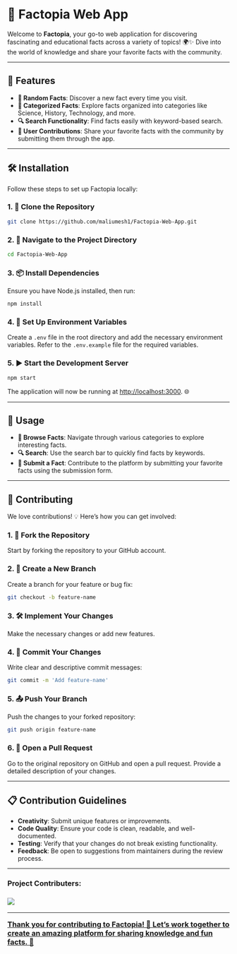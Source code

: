 # 🌟 Factopia Web App

Welcome to **Factopia**, your go-to web application for discovering fascinating and educational facts across a variety of topics! 🌍✨ Dive into the world of knowledge and share your favorite facts with the community.

---

## 🚀 Features

- **🔄 Random Facts**: Discover a new fact every time you visit.
- **📂 Categorized Facts**: Explore facts organized into categories like Science, History, Technology, and more.
- **🔍 Search Functionality**: Find facts easily with keyword-based search.
- **🤝 User Contributions**: Share your favorite facts with the community by submitting them through the app.

---

## 🛠️ Installation

Follow these steps to set up Factopia locally:

### 1. 🍴 Clone the Repository

```bash
git clone https://github.com/maliumesh1/Factopia-Web-App.git
```

### 2. 📂 Navigate to the Project Directory

```bash
cd Factopia-Web-App
```

### 3. 📦 Install Dependencies

Ensure you have Node.js installed, then run:

```bash
npm install
```

### 4. 📝 Set Up Environment Variables

Create a `.env` file in the root directory and add the necessary environment variables. Refer to the `.env.example` file for the required variables.

### 5. ▶️ Start the Development Server

```bash
npm start
```

The application will now be running at [http://localhost:3000](http://localhost:3000). 🌐

---

## 🌟 Usage

- **📖 Browse Facts**: Navigate through various categories to explore interesting facts.
- **🔍 Search**: Use the search bar to quickly find facts by keywords.
- **📝 Submit a Fact**: Contribute to the platform by submitting your favorite facts using the submission form.

---

## 🤝 Contributing

We love contributions! 💡 Here’s how you can get involved:

### 1. 🍴 Fork the Repository

Start by forking the repository to your GitHub account.

### 2. 🌿 Create a New Branch

Create a branch for your feature or bug fix:
```bash
git checkout -b feature-name
```

### 3. 🛠️ Implement Your Changes

Make the necessary changes or add new features.

### 4. 💾 Commit Your Changes

Write clear and descriptive commit messages:
```bash
git commit -m 'Add feature-name'
```

### 5. 📤 Push Your Branch

Push the changes to your forked repository:
```bash
git push origin feature-name
```

### 6. 🔄 Open a Pull Request

Go to the original repository on GitHub and open a pull request. Provide a detailed description of your changes.

---

## 📋 Contribution Guidelines

- **Creativity**: Submit unique features or improvements.
- **Code Quality**: Ensure your code is clean, readable, and well-documented.
- **Testing**: Verify that your changes do not break existing functionality.
- **Feedback**: Be open to suggestions from maintainers during the review process.

---

<h3>Project Contributers: <h3>
<a href="https://github.com/maliumesh1/Factopia-Web-App/graphs/contributors">
<img src="https://contributors-img.web.app/image?repo=maliumesh1/Factopia-Web-App"/>

---

Thank you for contributing to **Factopia**! 🌟 Let’s work together to create an amazing platform for sharing knowledge and fun facts. 🚀
